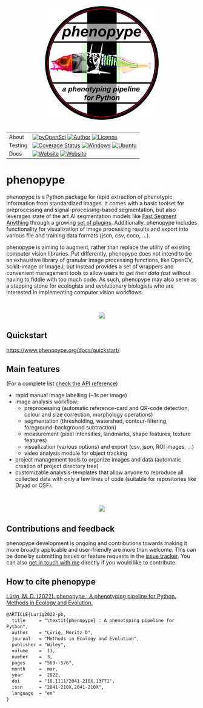 <div align="center">
<img src="https://github.com/phenopype/phenopype/raw/main/assets/phenopype_logo.png" width="300">
</div><br>

| | |
| --- | --- | 
| About | [![pyOpenSci](https://tinyurl.com/y22nb8up)](https://github.com/pyOpenSci/software-review/issues/24)  [![Author](https://img.shields.io/badge/Author-Moritz_L%C3%BCrig-red)](https://luerig.net) [![License](https://img.shields.io/badge/License-LGPL-yellow)](https://opensource.org/licenses/LGPL-3.0)|
| Testing | [![Coverage Status](https://coveralls.io/repos/github/phenopype/phenopype/badge.svg?branch=main)](https://coveralls.io/github/phenopype/phenopype?branch=main) [![Windows](https://github.com/phenopype/phenopype/actions/workflows/ci-windows.yml/badge.svg)](https://github.com/phenopype/phenopype/actions/workflows/ci-windows.yml) [![Ubuntu](https://github.com/phenopype/phenopype/actions/workflows/ci-ubuntu.yml/badge.svg)](https://github.com/phenopype/phenopype/actions/workflows/ci-ubuntu.yml) |
| Docs | [![Website](https://img.shields.io/badge/phenopype.org-Docs-blue)](https://phenopype.org/docs) [![Website](https://img.shields.io/badge/phenopype.org-Vignettes-blue)](https://phenopype.org/gallery) |

# phenopype

phenopype is a Python package for rapid extraction of phenotypic information from standardized images. It comes with a basic toolset for preprocessing and signal-processing-based segmentation, but also leverages state of the art AI segmentation models like [Fast Segment Anything](https://github.com/CASIA-IVA-Lab/FastSAM) through a growing [set of plugins](https://github.com/phenopype/phenopype-plugins). Additionally, phenopype includes functionality for visualization of image processing results and export into various file and training data formats (json, csv, coco, ...).

phenopype is aiming to augment, rather than replace the utility of existing computer vision libraries. Put differently, phenopype does not intend to be an exhaustive library of granular image processing functions, like OpenCV, scikit-image or ImageJ, but instead provides a set of wrappers and convenient management tools to allow users to *get their data fast* without having to fiddle with too much code. As such, phenopype may also serve as a stepping stone for ecologists and evolutionary biologists who are interested in implementing computer vision workflows. 

</div><br>
<div align="center">
    <p><img src="https://github.com/phenopype/phenopype/raw/main/assets/phenopype_features.png" width="500"></p>
</div>

## Quickstart

https://www.phenopype.org/docs/quickstart/

## Main features

(For a complete list [check the API reference](https://www.phenopype.org/docs/api/))

- rapid manual image labelling (~1s per image)
- image analysis workflow:
  - preprocessing (automatic reference-card and QR-code detection, colour and size correction, morphology operations)
  - segmentation (thresholding, watershed, contour-filtering, foreground-background subtraction)
  - measurement (pixel intensities, landmarks, shape features, texture features)
  - visualization (various options) and export (csv, json, ROI images, ...)
  - video analysis module for object tracking
- project management tools to organize images and data (automatic creation of project directory tree)
- customizable analysis-templates that allow anyone to reproduce all collected data with only a few lines of code (suitable for repositories like Dryad or OSF).

</div><br>
<div align="center">
    <p><img src="https://github.com/phenopype/phenopype/raw/main/assets/phenopype_demo.gif" width="500"></p>
</div>

## Contributions and feedback

phenopype development is ongoing and contributions towards making it more broadly applicable and user-friendly are more than  welcome. This can be done by submitting issues or feature requests in the [issue tracker](https://github.com/phenopype/phenopype/issues). You can also [get in touch with me](https://www.luerig.net) directly if you would like to contribute.

## How to cite phenopype

[Lürig, M. D. (2022). phenopype : A phenotyping pipeline for Python. Methods in Ecology and Evolution.](https://doi.org/10.1111/2041-210x.13771)
	
	@ARTICLE{Lurig2022-pb,
	  title     = "\textit{phenopype} : A phenotyping pipeline for Python",
	  author    = "Lürig, Moritz D",
	  journal   = "Methods in Ecology and Evolution",
	  publisher = "Wiley",
	  volume    =  13,
	  number    =  3,
	  pages     = "569--576",
	  month     =  mar,
	  year      =  2022,
	  doi       = "10.1111/2041-210X.13771",
	  issn      = "2041-210X,2041-210X",
	  language  = "en"
	}

